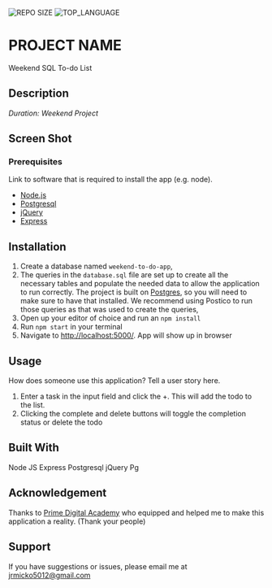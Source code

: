 ![REPO SIZE](https://img.shields.io/github/repo-size/jmicko/weekend-sql-to-do-list.svg?style=flat-square)
![TOP_LANGUAGE](https://img.shields.io/github/languages/top/jmicko/weekend-sql-to-do-list.svg?style=flat-square)

# PROJECT NAME
Weekend SQL To-do List

## Description

_Duration: Weekend Project_

## Screen Shot



### Prerequisites

Link to software that is required to install the app (e.g. node).

- [Node.js](https://nodejs.org/en/)
- [Postgresql](https://www.postgresql.org/)
- [jQuery](https://jquery.com/)
- [Express](https://expressjs.com/)

## Installation

1. Create a database named `weekend-to-do-app`,
2. The queries in the `database.sql` file are set up to create all the necessary tables and populate the needed data to allow the application to run correctly. The project is built on [Postgres](https://www.postgresql.org/download/), so you will need to make sure to have that installed. We recommend using Postico to run those queries as that was used to create the queries, 
3. Open up your editor of choice and run an `npm install`
4. Run `npm start` in your terminal
6. Navigate to [http://localhost:5000/](http://localhost:5000/). App will show up in browser

## Usage
How does someone use this application? Tell a user story here.

1. Enter a task in the input field and click the +. This will add the todo to the list.
2. Clicking the complete and delete buttons will toggle the completion status or delete the todo

## Built With

Node JS
Express
Postgresql
jQuery
Pg

## Acknowledgement
Thanks to [Prime Digital Academy](www.primeacademy.io) who equipped and helped me to make this application a reality. (Thank your people)

## Support
If you have suggestions or issues, please email me at [jrmicko5012@gmail.com](www.google.com)